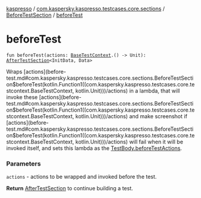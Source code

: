 [kaspresso](../../index.md) / [com.kaspersky.kaspresso.testcases.core.sections](../index.md) / [BeforeTestSection](index.md) / [beforeTest](./before-test.md)

# beforeTest

`fun beforeTest(actions: `[`BaseTestContext`](../../com.kaspersky.kaspresso.testcases.core.testcontext/-base-test-context.md)`.() -> Unit): `[`AfterTestSection`](../-after-test-section/index.md)`<InitData, Data>`

Wraps [actions](before-test.md#com.kaspersky.kaspresso.testcases.core.sections.BeforeTestSection$beforeTest(kotlin.Function1((com.kaspersky.kaspresso.testcases.core.testcontext.BaseTestContext, kotlin.Unit)))/actions) in a lambda, that will invoke these [actions](before-test.md#com.kaspersky.kaspresso.testcases.core.sections.BeforeTestSection$beforeTest(kotlin.Function1((com.kaspersky.kaspresso.testcases.core.testcontext.BaseTestContext, kotlin.Unit)))/actions) and make screenshot if [actions](before-test.md#com.kaspersky.kaspresso.testcases.core.sections.BeforeTestSection$beforeTest(kotlin.Function1((com.kaspersky.kaspresso.testcases.core.testcontext.BaseTestContext, kotlin.Unit)))/actions) will fail when it
will be invoked itself, and sets this lambda as the [TestBody.beforeTestActions](#).

### Parameters

`actions` - actions to be wrapped and invoked before the test.

**Return**
[AfterTestSection](../-after-test-section/index.md) to continue building a test.

